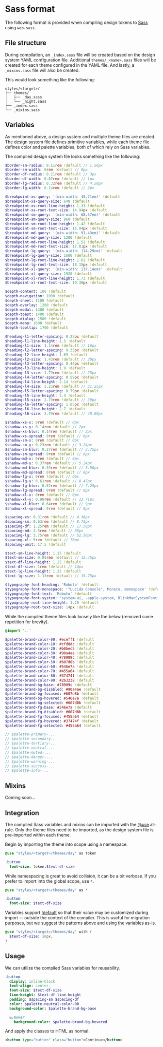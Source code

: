 # Sass format

The following format is provided when compiling design tokens to [Sass](https://sass-lang.com) using
`web-sass`.

## File structure

During compilation, an `_index.sass` file will be created based on the design system YAML
configuration file. Additional `themes/_<name>.sass` files will be created for each theme configured
in the YAML file. And lastly, a `_mixins.sass` file will also be created.

This would look something like the following:

```
styles/<target>/
├── themes/
│   ├── _day.sass
│   └── _night.sass
├── _index.sass
└── _mixins.sass
```

## Variables

As mentioned above, a design system and multiple theme files are created. The design system file
defines primitive variables, while each theme file defines color and palette variables, both of
which rely on Sass variables.

The compiled design system file looks something like the following:

```sass
$border-sm-radius: 0.11rem !default // 1.50px
$border-sm-width: 0rem !default // 0px
$border-df-radius: 0.21rem !default // 3px
$border-df-width: 0.07rem !default // 1px
$border-lg-radius: 0.32rem !default // 4.50px
$border-lg-width: 0.14rem !default // 2px

$breakpoint-xs-query: '(min-width: 45.71em)' !default
$breakpoint-xs-query-size: 640 !default
$breakpoint-xs-root-line-height: 1.33 !default
$breakpoint-xs-root-text-size: 14.94px !default
$breakpoint-sm-query: '(min-width: 68.57em)' !default
$breakpoint-sm-query-size: 960 !default
$breakpoint-sm-root-line-height: 1.42 !default
$breakpoint-sm-root-text-size: 15.94px !default
$breakpoint-md-query: '(min-width: 91.43em)' !default
$breakpoint-md-query-size: 1280 !default
$breakpoint-md-root-line-height: 1.52 !default
$breakpoint-md-root-text-size: 17.01px !default
$breakpoint-lg-query: '(min-width: 114.29em)' !default
$breakpoint-lg-query-size: 1600 !default
$breakpoint-lg-root-line-height: 1.62 !default
$breakpoint-lg-root-text-size: 18.15px !default
$breakpoint-xl-query: '(min-width: 137.14em)' !default
$breakpoint-xl-query-size: 1920 !default
$breakpoint-xl-root-line-height: 1.73 !default
$breakpoint-xl-root-text-size: 19.36px !default

$depth-content: 100 !default
$depth-navigation: 1000 !default
$depth-sheet: 1100 !default
$depth-overlay: 1200 !default
$depth-modal: 1300 !default
$depth-toast: 1400 !default
$depth-dialog: 1500 !default
$depth-menu: 1600 !default
$depth-tooltip: 1700 !default

$heading-l1-letter-spacing: 0.25px !default
$heading-l1-line-height: 1.5 !default
$heading-l1-size: 1.14rem !default // 16px
$heading-l2-letter-spacing: 0.33px !default
$heading-l2-line-height: 1.69 !default
$heading-l2-size: 1.43rem !default // 20px
$heading-l3-letter-spacing: 0.44px !default
$heading-l3-line-height: 1.9 !default
$heading-l3-size: 1.79rem !default // 25px
$heading-l4-letter-spacing: 0.59px !default
$heading-l4-line-height: 2.14 !default
$heading-l4-size: 2.23rem !default // 31.25px
$heading-l5-letter-spacing: 0.79px !default
$heading-l5-line-height: 2.4 !default
$heading-l5-size: 2.79rem !default // 39px
$heading-l6-letter-spacing: 1.05px !default
$heading-l6-line-height: 2.7 !default
$heading-l6-size: 3.49rem !default // 48.80px

$shadow-xs-x: 0rem !default // 0px
$shadow-xs-y: 0.14rem !default // 2px
$shadow-xs-blur: 0.14rem !default // 2px
$shadow-xs-spread: 0rem !default // 0px
$shadow-sm-x: 0rem !default // 0px
$shadow-sm-y: 0.23rem !default // 3.24px
$shadow-sm-blur: 0.27rem !default // 3.75px
$shadow-sm-spread: 0rem !default // 0px
$shadow-md-x: 0rem !default // 0px
$shadow-md-y: 0.37rem !default // 5.24px
$shadow-md-blur: 0.39rem !default // 5.50px
$shadow-md-spread: 0rem !default // 0px
$shadow-lg-x: 0rem !default // 0px
$shadow-lg-y: 0.61rem !default // 8.47px
$shadow-lg-blur: 0.52rem !default // 7.25px
$shadow-lg-spread: 0rem !default // 0px
$shadow-xl-x: 0rem !default // 0px
$shadow-xl-y: 0.98rem !default // 13.71px
$shadow-xl-blur: 0.64rem !default // 9px
$shadow-xl-spread: 0rem !default // 0px

$spacing-xs: 0.31rem !default // 4.38px
$spacing-sm: 0.63rem !default // 8.75px
$spacing-df: 1.25rem !default // 17.50px
$spacing-md: 2.5rem !default // 35px
$spacing-lg: 3.75rem !default // 52.50px
$spacing-xl: 5rem !default // 70px
$spacing-unit: 17.5 !default

$text-sm-line-height: 1.25 !default
$text-sm-size: 0.89rem !default // 12.45px
$text-df-line-height: 1.25 !default
$text-df-size: 1rem !default // 14px
$text-lg-line-height: 1.25 !default
$text-lg-size: 1.13rem !default // 15.75px

$typography-font-heading: 'Roboto' !default
$typography-font-monospace: '"Lucida Console", Monaco, monospace' !default
$typography-font-text: 'Roboto' !default
$typography-font-system: 'system-ui, -apple-system, BlinkMacSystemFont, "Segoe UI", Roboto, Helvetica, Arial, sans-serif, "Apple Color Emoji", "Segoe UI Emoji", "Segoe UI Symbol"' !default
$typography-root-line-height: 1.25 !default
$typography-root-text-size: 14px !default
```

While the compiled theme files look loosely like the below (removed some repetition for brevity).

```sass
@import '..'

$palette-brand-color-00: #eceff1 !default
$palette-brand-color-10: #cfd8dc !default
$palette-brand-color-20: #b0bec5 !default
$palette-brand-color-30: #90a4ae !default
$palette-brand-color-40: #78909c !default
$palette-brand-color-50: #607d8b !default
$palette-brand-color-60: #546e7a !default
$palette-brand-color-70: #455a64 !default
$palette-brand-color-80: #37474f !default
$palette-brand-color-90: #263238 !default
$palette-brand-bg-base: #78909c !default
$palette-brand-bg-disabled: #90a4ae !default
$palette-brand-bg-focused: #607d8b !default
$palette-brand-bg-hovered: #546e7a !default
$palette-brand-bg-selected: #607d8b !default
$palette-brand-fg-base: #546e7a !default
$palette-brand-fg-disabled: #607d8b !default
$palette-brand-fg-focused: #455a64 !default
$palette-brand-fg-hovered: #37474f !default
$palette-brand-fg-selected: #455a64 !default

// $palette-primary-...
// $palette-secondary-...
// $palette-tertiary-...
// $palette-neutral-...
// $palette-muted-...
// $palette-danger-...
// $palette-warning-...
// $palette-success-...
// $palette-info-...
```

## Mixins

Coming soon...

## Integration

The compiled Sass variables and mixins can be imported with the
[@use](https://sass-lang.com/documentation/at-rules/use) at-rule. Only the theme files need to be
imported, as the design system file is pre-imported within each theme.

Begin by importing the theme into scope using a namespace.

```sass
@use "styles/<target>/themes/day" as token

.button
  font-size: token.$text-df-size
```

While namespacing is great to avoid collision, it can be a bit verbose. If you prefer to import into
the global scope, use `*`.

```sass
@use "styles/<target>/themes/day" as *

.button
  font-size: $text-df-size
```

Variables support [!default](https://sass-lang.com/documentation/variables) so that their value may
be customized during import -- outside the context of the compiler. This is useful for migration
purposes, but we suggest the patterns above and using the variables as-is.

```sass
@use "styles/<target>/themes/day" with (
  $text-df-size: 16px,
)
```

## Usage

We can utilize the compiled Sass variables for reusability.

```sass
.button
  display: inline-block
  text-align: center
  font-size: $text-df-size
  line-height: $text-df-line-height
  padding: $spacing-sm $spacing-df
  color: $palette-neutral-color-00
  background-color: $palette-brand-bg-base

  &:hover
    background-color: $palette-brand-bg-hovered
```

And apply the classes to HTML as normal.

```html
<button type="button" class="button">Continue</button>
```

